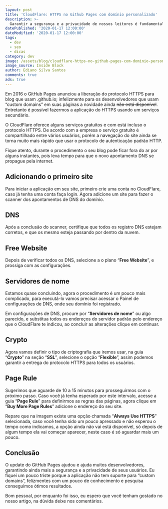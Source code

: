 ```yaml
---
layout: post
title: 'CloudFlare: HTTPS no Github Pages com domínio personalizado'
description: >-
  Garantir a segurança e a privacidade de nossos leitores é fundamental, o protocolo HTTPS é a aplicação mais usada em páginas web. Este tipo de serviços geralmente são muitos caros quando contratados por grandes empresas, felizmente a CloudFlare disponibilizou um serviços gratuitos para seus usuários.
datePublished: '2020-01-17 12:00:00'
dateModified: '2020-01-17 12:00:00'
tags:
  - dev
  - seo
  - dicas
category: dev
image: /assets/blog/cloudflare-https-no-github-pages-com-dominio-personalizado.jpg
image_source: Inside Block
author: Ediano Silva Santos
comments: true
ads: true
---
```


Em 2016 o GitHub Pages anunciou a liberação do protocolo HTTPS para blog que usam .github.io; infelizmente para os desenvolvedores que usam “custom domains” em suas páginas a novidade ainda <del>não está disponível</del>. Entretanto é possível fazermos a aplicação do HTTPS usando um serviços secundário.

O CloudFlare oferece alguns serviços gratuitos e com está incluso o protocolo HTTPS. De acordo com a empresa o serviço gratuito é compartilhado entre vários usuários, porém a navegação do site ainda se torna muito mais rápido que usar o protocolo de autenticação padrão HTTP.

Fique atento, durante o procedimento o seu blog pode ficar fora do ar por alguns instantes, pois leva tempo para que o novo apontamento DNS se propague pela internet.

## Adicionando o primeiro site
Para iniciar a aplicação em seu site, primeiro crie uma conta no CloudFlare, caso já tenha uma conta faça login. Agora adicione um site para fazer o scanner dos apontamentos de DNS do domínio.

## DNS
Após a conclusão do scanner, certifique que todos os registro DNS estejam corretos, e que os mesmo esteja passando por dentro da nuvem.

## Free  Website
Depois de verificar todos os DNS, selecione a o plano “**Free Website**”, e prossiga com as configurações.

## Servidores de nome
Estamos quase concluindo, agora o procedimento é um pouco mais complicado, para executá-lo vamos precisar acessar o Painel de configurações de DNS, onde seu domínio foi registrado.

Em configurações de DNS, procure por “**Servidores de nome**” ou algo parecido, e substitua todos os endereços do servidor padrão pelo endereço que o CloudFlare te indicou, ao concluir as alterações clique em continuar.

## Crypto
Agora vamos definir o tipo de criptografia que iremos usar, na guia “**Crypto**” na seção “**SSL**”, selecione o opção “**Flexible**”, assim podemos garantir a entrega do protocolo HTTPS para todos os usuários.

## Page Rule
Sugerimos que aguarde de 10 a 15 minutos para prosseguirmos com o próximo passo. Caso você já tenha esperado por este intervalo, acesse a guia “**Page Rule**” para definirmos as regras das páginas, agora clique em “**Buy More Page Rules**” adicione o endereço do seu site.

Repare que na imagem existe uma opção chamada “**Always Use HTTPS**” selecionada, caso você tenha sido um pouco apressado e não esperou o tempo como indicamos, a opção ainda não vai está disponível, só depois de algum tempo ela vai começar aparecer, neste caso é só aguardar mais um pouco.

## Conclusão
O update do GitHub Pages ajudou e ajuda muitos desenvolvedores, garantindo ainda mais a segurança e a privacidade de seus usuários. Eu fiquei um pouco triste porque a aplicação não tem suporte para “custom domains”, felizmentes com um pouco de conhecimento e pesquisa conseguimos ótimos resultados.

Bom pessoal, por enquanto foi isso, eu espero que você tenham gostado no nosso artigo, na dúvida deixe nos comentários.